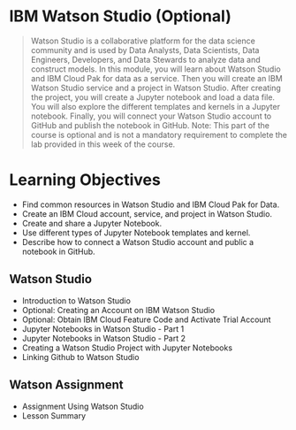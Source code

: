 # IBM Watson Studio (Optional)
> Watson Studio is a collaborative platform for the data science community and is used by Data Analysts, Data Scientists, Data Engineers, Developers, and Data Stewards to analyze data and construct models. In this module, you will learn about Watson Studio and IBM Cloud Pak for data as a service. Then you will create an IBM Watson Studio service and a project in Watson Studio. After creating the project, you will create a Jupyter notebook and load a data file. You will also explore the different templates and kernels in a Jupyter notebook. Finally, you will connect your Watson Studio account to GitHub and publish the notebook in GitHub. Note: This part of the course is optional and is not a mandatory requirement to complete the lab provided in this week of the course.
# Learning Objectives
- Find common resources in Watson Studio and IBM Cloud Pak for Data.
- Create an IBM Cloud account, service, and project in Watson Studio.
- Create and share a Jupyter Notebook.
- Use different types of Jupyter Notebook templates and kernel.
- Describe how to connect a Watson Studio account and public a notebook in GitHub.
## Watson Studio
- Introduction to Watson Studio
- Optional: Creating an Account on IBM Watson Studio
- Optional: Obtain IBM Cloud Feature Code and Activate Trial Account
- Jupyter Notebooks in Watson Studio - Part 1
- Jupyter Notebooks in Watson Studio - Part 2
- Creating a Watson Studio Project with Jupyter Notebooks
- Linking Github to Watson Studio
## Watson Assignment
- Assignment Using Watson Studio
- Lesson Summary
